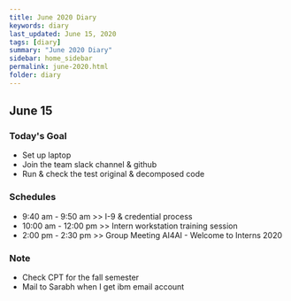```yaml
---
title: June 2020 Diary
keywords: diary
last_updated: June 15, 2020
tags: [diary]
summary: "June 2020 Diary"
sidebar: home_sidebar
permalink: june-2020.html
folder: diary
---
```


## June 15

### Today's Goal

- Set up laptop
- Join the team slack channel & github
- Run & check the test original & decomposed code

### Schedules

- 9:40 am - 9:50 am >> I-9 & credential process
- 10:00 am - 12:00 pm >> Intern workstation training session
- 2:00 pm - 2:30 pm >> Group Meeting AI4AI - Welcome to Interns 2020

### Note

- Check CPT for the fall semester
- Mail to Sarabh when I get ibm email account